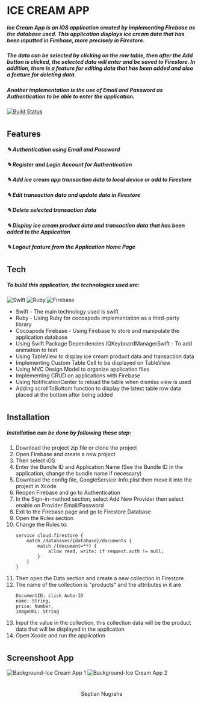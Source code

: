 # ICE CREAM APP
##### Ice Cream App is an iOS application created by implementing Firebase as the database used. This application displays ice cream data that has been inputted in Firebase, more precisely in Firestore. 
##### The data can be selected by clicking on the row table, then after the Add button is clicked, the selected data will enter and be saved to Firestore. In addition, there is a feature for editing data that has been added and also a feature for deleting data. 
##### Another implementation is the use of Email and Password as Authentication to be able to enter the application.

[![Build Status](https://img.shields.io/badge/iOS-000000?style=flat&logo=ios&logoColor=white)]()
#
## Features

##### ✎ Authentication using Email and Password
##### ✎ Register and Login Account for Authentication
##### ✎ Add ice cream app transaction data to local device or add to Firestore
##### ✎ Edit transaction data and update data in Firestore
##### ✎ Delete selected transaction data
##### ✎ Display ice cream product data and transaction data that has been added to the Application
##### ✎ Logout feature from the Application Home Page


#
## Tech

##### To build this application, the technologies used are:

![Swift](https://img.shields.io/badge/swift-F54A2A?style=for-the-badge&logo=swift&logoColor=white) ![Ruby](https://img.shields.io/badge/ruby-%23CC342D.svg?style=for-the-badge&logo=ruby&logoColor=white) ![Firebase](https://img.shields.io/badge/firebase-a08021?style=for-the-badge&logo=firebase&logoColor=ffcd34)

- Swift - The main technology used is swift
- Ruby - Using Ruby for cocoapods implementation as a third-party library
- Cocoapods Firebase - Using Firebase to store and manipulate the application database
- Using Swift Package Dependencies IQKeyboardManagerSwift - To add animation to text
- Using TableView to display ice cream product data and transaction data
- Implementing Custom Table Cell to be displayed on TableView
- Using MVC Design Model to organize application files
- Implementing CRUD on applications with Firebase
- Using NotificationCenter to reload the table when dismiss view is used
- Adding scrollToBottom function to display the latest table row data placed at the bottom after being added

#
## Installation

##### Installation can be done by following these step:
1. Download the project zip file or clone the project
2. Open Firebase and create a new project
3. Then select iOS
4. Enter the Bundle ID and Application Name (See the Bundle ID in the application, change the bundle name if necessary)
5. Download the config file, GoogleService-Info.plist then move it into the project in Xcode
6. Reopen Firebase and go to Authentication
7. In the Sign-in-method section, select Add New Provider then select enable on Provider Email/Password
8. Exit to the Firebase page and go to Firestore Database
9. Open the Rules section
10. Change the Rules to:
    ```
    service cloud.firestore { 
        match /databases/{database}/documents { 
            match /{document=**} { 
                allow read, write: if request.auth != null; 
            } 
        }
    }
11. Then open the Data section and create a new collection in Firestore
12. The name of the collection is "products" and the attributes in it are 
    ```
    DocumentID, click Auto-ID
    name: String, 
    price: Number, 
    imageURL: String
13. Input the value in the collection, this collection data will be the product data that will be displayed in the application
14. Open Xcode and run the application

#
## Screenshoot App
![Background-Ice Cream App 1](https://github.com/user-attachments/assets/48db489d-d455-4132-ae88-e6304355a7fa)
![Background-Ice Cream App 2](https://github.com/user-attachments/assets/0fa26b2f-f1f7-485d-b540-6f193e8f6d89)
#
<div align="center">
Septian Nugraha
</div>
